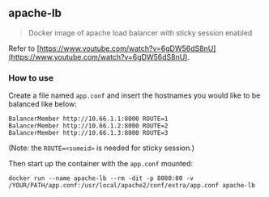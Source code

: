 ## apache-lb

> Docker image of apache load balancer with sticky session enabled

Refer to [https://www.youtube.com/watch?v=6gDW56dS8nU](https://www.youtube.com/watch?v=6gDW56dS8nU).

### How to use

Create a file named `app.conf` and insert the hostnames you would like to be balanced like below:

```
BalancerMember http://10.66.1.1:8000 ROUTE=1
BalancerMember http://10.66.1.2:8000 ROUTE=2
BalancerMember http://10.66.1.3:8000 ROUTE=3
```

(Note: the `ROUTE=<someid>` is needed for sticky session.)

Then start up the container with the `app.conf` mounted:

```
docker run --name apache-lb --rm -dit -p 8080:80 -v /YOUR/PATH/app.conf:/usr/local/apache2/conf/extra/app.conf apache-lb
```

